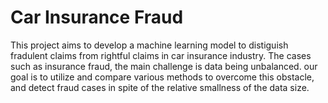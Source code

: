 # Car Insurance Fraud

This project aims to develop a machine learning model to distiguish fradulent claims from rightful claims in car insurance industry. The cases such as insurance fraud,  the main challenge is data being unbalanced. our goal is to utilize and compare various methods to overcome this obstacle, and detect fraud cases in spite of the relative smallness of the data size.
